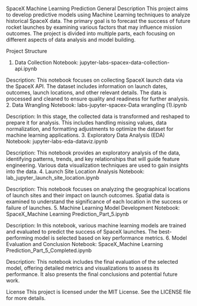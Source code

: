 SpaceX Machine Learning Prediction
General Description
This project aims to develop predictive models using Machine Learning techniques to analyze historical SpaceX data. The primary goal is to forecast the success of future rocket launches by examining various factors that may influence mission outcomes. The project is divided into multiple parts, each focusing on different aspects of data analysis and model building.

Project Structure
1. Data Collection
Notebook: jupyter-labs-spacex-data-collection-api.ipynb

Description:
This notebook focuses on collecting SpaceX launch data via the SpaceX API. The dataset includes information on launch dates, outcomes, launch locations, and other relevant details.
The data is processed and cleaned to ensure quality and readiness for further analysis.
2. Data Wrangling
Notebook: labs-jupyter-spacex-Data wrangling (1).ipynb

Description:
In this stage, the collected data is transformed and reshaped to prepare it for analysis. This includes handling missing values, data normalization, and formatting adjustments to optimize the dataset for machine learning applications.
3. Exploratory Data Analysis (EDA)
Notebook: jupyter-labs-eda-dataviz.ipynb

Description:
This notebook provides an exploratory analysis of the data, identifying patterns, trends, and key relationships that will guide feature engineering. Various data visualization techniques are used to gain insights into the data.
4. Launch Site Location Analysis
Notebook: lab_jupyter_launch_site_location.ipynb

Description:
This notebook focuses on analyzing the geographical locations of launch sites and their impact on launch outcomes. Spatial data is examined to understand the significance of each location in the success or failure of launches.
5. Machine Learning Model Development
Notebook: SpaceX_Machine Learning Prediction_Part_5.ipynb

Description:
In this notebook, various machine learning models are trained and evaluated to predict the success of SpaceX launches. The best-performing model is selected based on key performance metrics.
6. Model Evaluation and Conclusion
Notebook: SpaceX_Machine Learning Prediction_Part_5_Completed.ipynb

Description:
This notebook includes the final evaluation of the selected model, offering detailed metrics and visualizations to assess its performance. It also presents the final conclusions and potential future work.

License
This project is licensed under the MIT License. See the LICENSE file for more details.
